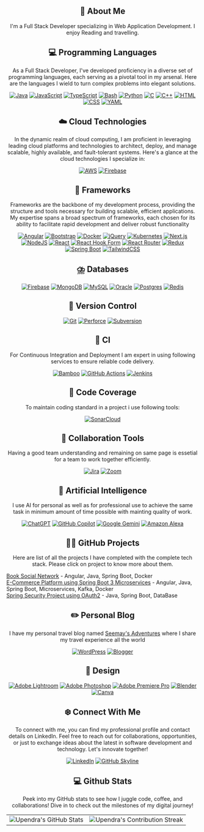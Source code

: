 
<div align="center">
    <h2 class="section-heading">🚀 About Me</h2>
    <p>I'm a Full Stack Developer specializing in Web Application Development. I enjoy Reading and travelling.</p>
</div>

<div align="center">
    <h2 class="section-heading">💻 Programming Languages</h2>
    <P>As a Full Stack Developer, I've developed proficiency in a diverse set of programming languages, each serving as a pivotal tool in my arsenal. Here are the languages I wield to turn complex problems into elegant solutions.</P>

[![Java](https://img.shields.io/badge/Java-%23ED8B00.svg?logo=openjdk&logoColor=white)](#)
[![JavaScript](https://img.shields.io/badge/JavaScript-F7DF1E?logo=javascript&logoColor=000)](#)
[![TypeScript](https://img.shields.io/badge/TypeScript-3178C6?logo=typescript&logoColor=fff)](#)
[![Bash](https://img.shields.io/badge/Bash-4EAA25?logo=gnubash&logoColor=fff)](#)
[![Python](https://img.shields.io/badge/Python-3776AB?logo=python&logoColor=fff)](#)
[![C](https://img.shields.io/badge/C-00599C?logo=c&logoColor=white)](#)
[![C++](https://img.shields.io/badge/C++-%2300599C.svg?logo=c%2B%2B&logoColor=white)](#)
[![HTML](https://img.shields.io/badge/HTML-%23E34F26.svg?logo=html5&logoColor=white)](#)
[![CSS](https://img.shields.io/badge/CSS-1572B6?logo=css3&logoColor=fff)](#)
[![YAML](https://img.shields.io/badge/YAML-CB171E?logo=yaml&logoColor=fff)](#)
</div>

<div align="center">
    <h2 class="section-heading">☁️ Cloud Technologies</h2>
    <p>In the dynamic realm of cloud computing, I am proficient in leveraging leading cloud platforms and technologies to architect, deploy, and manage scalable, highly available, and fault-tolerant systems. Here's a glance at the cloud technologies I specialize in:</p>

[![AWS](https://img.shields.io/badge/AWS-%23FF9900.svg?logo=amazon-web-services&logoColor=white)](#)
[![Firebase](https://img.shields.io/badge/Firebase-039BE5?logo=Firebase&logoColor=white)](#)
</div>

<div align="center">
    <h2 class="section-heading">🔧 Frameworks</h2>
    <p>Frameworks are the backbone of my development process, providing the structure and tools necessary for building scalable, efficient applications. My expertise spans a broad spectrum of frameworks, each chosen for its ability to facilitate rapid development and deliver robust functionality</p>

[![Angular](https://img.shields.io/badge/Angular-%23DD0031.svg?logo=angular&logoColor=white)](#)
[![Bootstrap](https://img.shields.io/badge/Bootstrap-7952B3?logo=bootstrap&logoColor=fff)](#)
[![Docker](https://img.shields.io/badge/Docker-2496ED?logo=docker&logoColor=fff)](#)
[![jQuery](https://img.shields.io/badge/jQuery-0769AD?logo=jquery&logoColor=fff)](#)
[![Kubernetes](https://img.shields.io/badge/Kubernetes-326CE5?logo=kubernetes&logoColor=fff)](#)
[![Next.js](https://img.shields.io/badge/Next.js-black?logo=next.js&logoColor=white)](#)
[![NodeJS](https://img.shields.io/badge/Node.js-6DA55F?logo=node.js&logoColor=white)](#)
[![React](https://img.shields.io/badge/React-%2320232a.svg?logo=react&logoColor=%2361DAFB)](#)
[![React Hook Form](https://img.shields.io/badge/React%20Hook%20Form-EC5990?logo=reacthookform&logoColor=fff)](#)
[![React Router](https://img.shields.io/badge/React_Router-CA4245?logo=react-router&logoColor=white)](#)
[![Redux](https://img.shields.io/badge/Redux-764ABC?logo=redux&logoColor=fff)](#)
[![Spring Boot](https://img.shields.io/badge/Spring%20Boot-6DB33F?logo=springboot&logoColor=fff)](#)
[![TailwindCSS](https://img.shields.io/badge/Tailwind%20CSS-%2338B2AC.svg?logo=tailwind-css&logoColor=white)](#)
</div>

<div align="center">
    <h2 class="section-heading">⛈️ Databases</h2>

[![Firebase](https://img.shields.io/badge/Firebase-039BE5?logo=Firebase&logoColor=white)](#)
[![MongoDB](https://img.shields.io/badge/MongoDB-%234ea94b.svg?logo=mongodb&logoColor=white)](#)
[![MySQL](https://img.shields.io/badge/MySQL-4479A1?logo=mysql&logoColor=fff)](#)
[![Oracle](https://img.shields.io/badge/Oracle-F80000?logo=oracle&logoColor=fff)](#)
[![Postgres](https://img.shields.io/badge/Postgres-%23316192.svg?logo=postgresql&logoColor=white)](#)
[![Redis](https://img.shields.io/badge/Redis-%23DD0031.svg?logo=redis&logoColor=white)](#)
</div>

<div align="center">
    <h2 class="section-heading">🔖 Version Control</h2>

[![Git](https://img.shields.io/badge/Git-F05032?logo=git&logoColor=fff)](#)
[![Perforce](https://img.shields.io/badge/Perforce-404040?logo=perforce&logoColor=fff)](#)
[![Subversion](https://img.shields.io/badge/Subversion-809CC9?logo=subversion&logoColor=fff)](#)
</div>

<div align="center">
    <h2 class="section-heading">🔎 CI</h2>
    <p>For Continuous Integration and Deployment I am expert in using following services to ensure reliable code delivery.</p>

[![Bamboo](https://img.shields.io/badge/Bamboo-0052CC?logo=bamboo&logoColor=fff)](#)
[![GitHub Actions](https://img.shields.io/badge/GitHub_Actions-2088FF?logo=github-actions&logoColor=white)](#)
[![Jenkins](https://img.shields.io/badge/Jenkins-D24939?logo=jenkins&logoColor=white)](#)
</div>

<div align="center">
    <h2 class="section-heading">🌋 Code Coverage</h2>
    <p>To maintain coding standard in a project i use following tools:</p>

[![SonarCloud](https://img.shields.io/badge/SonarCloud-F3702A?logo=sonarcloud&logoColor=fff)](#)
</div>

<div align="center">
    <h2 class="section-heading">🤝 Collaboration Tools</h2>
    <p>Having a good team understanding and remaining on same page is essetial for a team to work together efficiently.</p>

[![Jira](https://img.shields.io/badge/Jira-0052CC?logo=jira&logoColor=fff)](#)
[![Zoom](https://img.shields.io/badge/Zoom-2D8CFF?logo=zoom&logoColor=white)](#)
</div>

<div align="center">
    <h2 class="section-heading">🤖 Artificial Intelligence</h2>
    <p>I use AI for personal as well as for professional use to achieve the same task in minimum amount of time possible with mainting quality of work.</p>

[![ChatGPT](https://img.shields.io/badge/ChatGPT-74aa9c?logo=openai&logoColor=white)](#)
[![GitHub Copilot](https://img.shields.io/badge/GitHub%20Copilot-000?logo=githubcopilot&logoColor=fff)](#)
[![Google Gemini](https://img.shields.io/badge/Google%20Gemini-886FBF?logo=googlegemini&logoColor=fff)](#)
[![Amazon Alexa](https://img.shields.io/badge/Amazon%20Alexa-00CAFF?logo=amazonalexa&logoColor=fff)](#)
</div>

<div align="center">
    <h2 class="section-heading">🧑‍💻 GitHub Projects</h2>
    <p>Here are list of all the projects I have completed with the complete tech stack. Please click on project to know more about them.</p>
    <div align="left">

[Book Social Network](https://github.com/joshiupendra/book-social-network) - Angular, Java, Spring Boot, Docker<br>
[E-Commerce Platform using Spring Boot 3 Microservices](https://github.com/joshiupendra/spring-boot-3-microservices) - Angular, Java, Spring Boot, Microservices, Kafka, Docker<br>
[Spring Security Project using OAuth2](https://github.com/joshiupendra/Spring-Security-project) - Java, Spring Boot, DataBase<br>
    </div>
</div>

<div align="center">
    <h2 class="section-heading">✏️ Personal Blog</h2>
    <p>I have my personal travel blog named <a href="https://seemaysadventures.com/"> Seemay's Adventures</a> where I share my travel experience all the world</p>

[![WordPress](https://img.shields.io/badge/WordPress-%2321759B.svg?logo=wordpress&logoColor=white)](#)
[![Blogger](https://img.shields.io/badge/Blogger-%23FF5722.svg?logo=blogger&logoColor=white)](#)
</div>

<div align="center">
    <h2 class="section-heading">🎨 Design</h2>

[![Adobe Lightroom](https://img.shields.io/badge/Adobe%20Lightroom-31A8FF?logo=Adobe%20Lightroom&logoColor=white)](#)
[![Adobe Photoshop](https://img.shields.io/badge/Adobe%20Photoshop-31A8FF?logo=Adobe%20Photoshop&logoColor=black)](#)
[![Adobe Premiere Pro](https://img.shields.io/badge/Adobe%20Premiere%20Pro-9999FF?logo=Adobe%20Premiere%20Pro&logoColor=white)](#)
[![Blender](https://img.shields.io/badge/Blender-%23F5792A.svg?logo=blender&logoColor=white)](#)
[![Canva](https://img.shields.io/badge/Canva-%2300C4CC.svg?&logo=Canva&logoColor=white)](#)
</div>

<div align="center">
    <h2 class="section-heading">❄️ Connect With Me</h2>
    <p> To connect with me, you can find my professional profile and contact details on LinkedIn. Feel free to reach out for collaborations, opportunities, or just to exchange ideas about the latest in software development and technology. Let's innovate together! </p>
    <a href="https://www.linkedin.com/in/upendra-joshi-79125779/">

[![LinkedIn](https://img.shields.io/badge/Linkedin-%230077B5.svg?logo=linkedin&logoColor=white)](#)
    </a>
    <a href="https://github.com/joshiupendra/joshiupendra" target="_blank">
        <img src="https://img.shields.io/badge/View%20on%20GitHub-%230077B5.svg?&style=for-the-badge&logo=github&logoColor=white" alt="GitHub Skyline"/>
    </a>
</div>

<div align="center">
<h2 align="center" class="section-heading"> 💻 Github Stats</h2>
<p>Peek into my GitHub stats to see how I juggle code, coffee, and collaborations! Dive in to check out the milestones of my digital journey!</p>
 <table align="center" width="100%" height="100%" >
    <tr>
       <td><img style="border: none;" src="https://github-profile-summary-cards.vercel.app/api/cards/profile-details?username=joshiupendra&theme=github_dark" alt="Upendra's GitHub Stats"/></td>   
       <td><img style="border: none;" src="https://github-readme-streak-stats.herokuapp.com/?user=joshiupendra&theme=merko" alt="Upendra's Contribution Streak"/></td>
    </tr>
 </table>
<table align="center" width="100%" height="100%" >
    <tr>
        <td><img style="border: none;" src="https://github-profile-summary-cards.vercel.app/api/cards/stats?username=joshiupendra&theme=github_dark" alt="Upendra's GitHub Stats"/></td>
        <td><img style="border: none;" src="https://github-profile-summary-cards.vercel.app/api/cards/productive-time?username=joshiupendra&theme=github_dark&utcOffset=10" alt="Upendra's GitHub Stats"/>
        <td><img style="border: none;" src="https://github-profile-summary-cards.vercel.app/api/cards/repos-per-language?username=joshiupendra&theme=github_dark" alt="Upendra's GitHub Stats"/></td>
        <td><img style="border: none;" src="https://github-profile-summary-cards.vercel.app/api/cards/most-commit-language?username=joshiupendra&theme=github_dark" alt="Upendra's GitHub Stats"/></td>
    </tr>
 </table>
</div>
<!---
joshiupendra/joshiupendra is a ✨ special ✨ repository because its `README.md` (this file) appears on your GitHub profile.
You can click the Preview link to take a look at your changes.
--->
